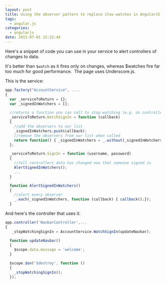 ```yaml
---
layout: post
title: Using the observer pattern to replace slow watches in AngularJS
tags:
  - angular.js
categories:
  - angularjs
date: 2015-07-01 15:22:44
---
```


Here's a snippet of code you can use in your service to alert controllers of changes to data. 

It's better than `$watch` as it fires only on changes, whereas $watches fire far too much for good performance.  The page uses Underscore.js. 

This is the service:

```javascript
app.factory("AccountService", ....
{
  var _serviceToReturn = {};
  var _signedInWatchers = [];

  //returns a function you can call to stop watching (e.g. on controller destroy)
  _serviceToReturn.WatchSignIn = function (callback)
  {
    //add the observers to our list
    _signedInWatchers.push(callback);
    //remove the observers from our list when called
    return function() { _signedInWatchers = _.without(_signedInWatchers, callback); };
  };

  _serviceToReturn.SignIn = function (username, password)
  {
    //tell controllers data has changed now that someone signed in
    AlertSignedInWatchers();
    ...
  }

  function AlertSignedInWatchers()
  {
    //alert every observer
    _.each(_signedInWatchers, function (callback) { callback();});
  }
```
And here's the controller that uses it:

```javascript
app.controller('NavbarController',...
{
   _stopWatchingSignIn = AccountService.WatchSignIn(updateNavbar);

  function updateNavbar()
  {
    $scope.data.message = 'welcome';
  }

  $scope.$on('$destroy', function ()
  {
    _stopWatchingSignIn();
  });
```
